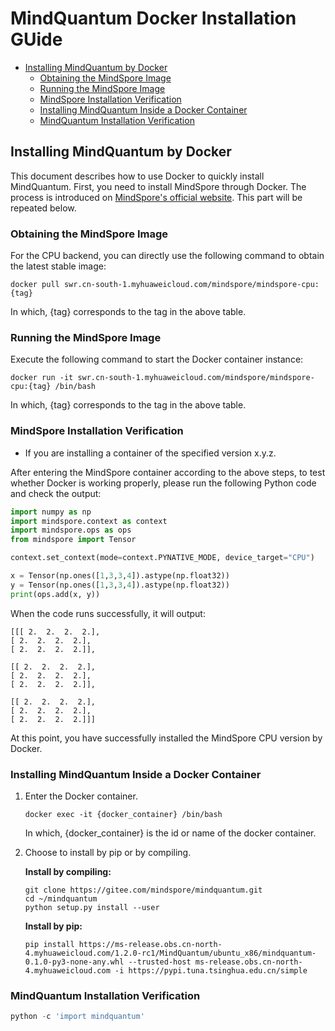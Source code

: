 # MindQuantum Docker Installation GUide

<!-- TOC --->

- [Installing MindQuantum by Docker](#installing-mindquantum-by-docker)
    - [Obtaining the MindSpore Image](#obtaining-the-mindSpore-image)
    - [Running the MindSpore Image](#running-the-mindspore-image)
    - [MindSpore Installation Verification](#mindspore-installation-verification)
    - [Installing MindQuantum Inside a Docker Container](#installing-mindquantum-inside-a-docker-container)
    - [MindQuantum Installation Verification](#mindquantum-installation-verification)

<!-- TOC --->

## Installing MindQuantum by Docker

This document describes how to use Docker to quickly install MindQuantum. First, you need to install MindSpore through Docker. The process is introduced on [MindSpore's official website](https://www.mindspore.cn/install/en). This part will be repeated below.

### Obtaining the MindSpore Image

For the CPU backend, you can directly use the following command to obtain the latest stable image:

```shell
docker pull swr.cn-south-1.myhuaweicloud.com/mindspore/mindspore-cpu:{tag}
```

In which, {tag} corresponds to the tag in the above table.

### Running the MindSpore Image

Execute the following command to start the Docker container instance:

```shell
docker run -it swr.cn-south-1.myhuaweicloud.com/mindspore/mindspore-cpu:{tag} /bin/bash
```

In which, {tag} corresponds to the tag in the above table.

### MindSpore Installation Verification

- If you are installing a container of the specified version x.y.z.

After entering the MindSpore container according to the above steps, to test whether Docker is working properly, please run the following Python code and check the output:

```python
import numpy as np
import mindspore.context as context
import mindspore.ops as ops
from mindspore import Tensor

context.set_context(mode=context.PYNATIVE_MODE, device_target="CPU")

x = Tensor(np.ones([1,3,3,4]).astype(np.float32))
y = Tensor(np.ones([1,3,3,4]).astype(np.float32))
print(ops.add(x, y))
```

When the code runs successfully, it will output:

```text
[[[ 2.  2.  2.  2.],
[ 2.  2.  2.  2.],
[ 2.  2.  2.  2.]],

[[ 2.  2.  2.  2.],
[ 2.  2.  2.  2.],
[ 2.  2.  2.  2.]],

[[ 2.  2.  2.  2.],
[ 2.  2.  2.  2.],
[ 2.  2.  2.  2.]]]
```

At this point, you have successfully installed the MindSpore CPU version by Docker.

### Installing MindQuantum Inside a Docker Container

1. Enter the Docker container.

    ```shell
    docker exec -it {docker_container} /bin/bash
    ```

    In which, {docker_container} is the id or name of the docker container.

2. Choose to install by pip or by compiling.

    **Install by compiling:**

    ```shell
    git clone https://gitee.com/mindspore/mindquantum.git
    cd ~/mindquantum
    python setup.py install --user
    ```

    **Install by pip:**

    ```shell
    pip install https://ms-release.obs.cn-north-4.myhuaweicloud.com/1.2.0-rc1/MindQuantum/ubuntu_x86/mindquantum-0.1.0-py3-none-any.whl --trusted-host ms-release.obs.cn-north-4.myhuaweicloud.com -i https://pypi.tuna.tsinghua.edu.cn/simple
    ```

### MindQuantum Installation Verification

```python
python -c 'import mindquantum'
```